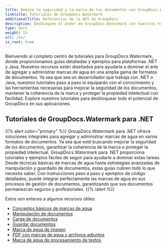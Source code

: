 ```yaml
---
title: Domine la seguridad y la marca de los documentos con GroupDocs.Watermark
linktitle: Tutoriales de GroupDocs.Watermark
additionalTitle: Referencias de la API de GroupDocs
description: Desbloquee el poder de GroupDocs.Watermark con nuestros tutoriales de .NET y Java. Domine las técnicas de marcas de agua para la seguridad de documentos y la creación de marcas.
type: docs
weight: 11
url: /es/
is_root: true
---
```


Bienvenido al completo centro de tutoriales para GroupDocs.Watermark, donde proporcionamos guías detalladas y ejemplos para plataformas .NET y Java. Nuestros recursos están diseñados para ayudarle a dominar el arte de agregar y administrar marcas de agua en una amplia gama de formatos de documentos. Ya sea que sea un desarrollador que trabaja con .NET o Java, nuestros tutoriales paso a paso lo equiparán con el conocimiento y las herramientas necesarias para mejorar la seguridad de los documentos, mantener la coherencia de la marca y proteger la propiedad intelectual con facilidad. Explore nuestros tutoriales para desbloquear todo el potencial de GroupDocs en sus aplicaciones.


## Tutoriales de GroupDocs.Watermark para .NET
{{% alert color="primary" %}}
GroupDocs.Watermark para .NET ofrece soluciones integrales para agregar y administrar marcas de agua en varios formatos de documentos. Ya sea que esté buscando mejorar la seguridad de los documentos, garantizar la coherencia de la marca o proteger la propiedad intelectual, GroupDocs.Watermark para .NET proporciona tutoriales y ejemplos fáciles de seguir para ayudarle a dominar estas tareas. Desde técnicas básicas de marcas de agua hasta estrategias avanzadas de manipulación y guardado de documentos, estas guías cubren todo lo que necesita saber. Con instrucciones paso a paso y ejemplos de código detallados, puede integrar perfectamente las marcas de agua en sus procesos de gestión de documentos, garantizando que sus documentos permanezcan seguros y profesionales.
{{% /alert %}}

Estos son enlaces a algunos recursos útiles:
 
- [Conceptos básicos de marcas de agua](./net/watermarking-basics/)
- [Manipulación de documentos](./net/document-manipulation/)
- [Carga de documentos](./net/document-loadings/)
- [Guardar documentos](./net/document-savings/)
- [Marca de agua de imagen](./net/image-watermarkings/)
- [PDF con marcas de agua y archivos adjuntos](./net/pdf-watermarking-attachments/)
- [Marca de agua de procesamiento de textos](./net/word-processing-watermarkings/)
